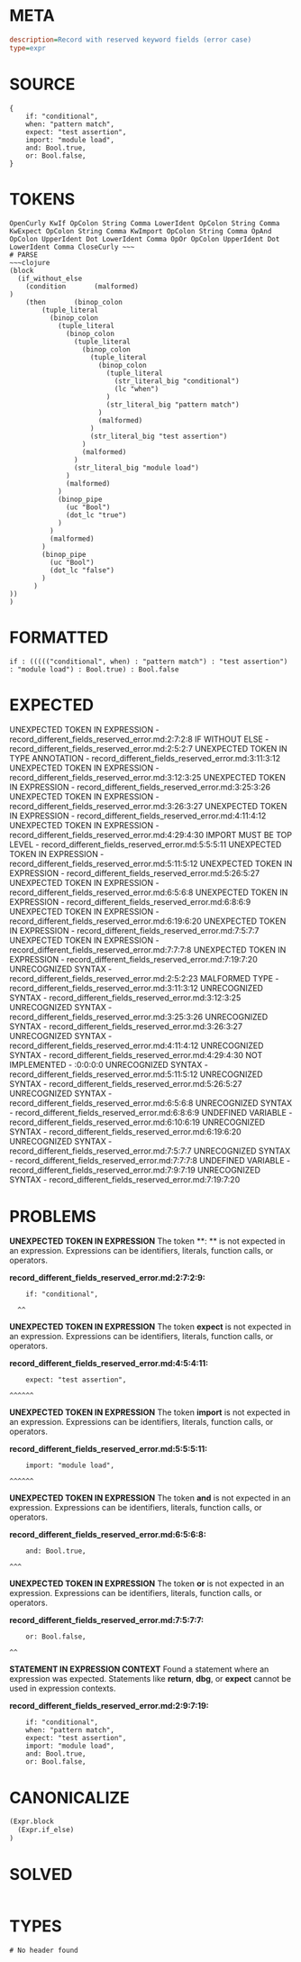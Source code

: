 # META
~~~ini
description=Record with reserved keyword fields (error case)
type=expr
~~~
# SOURCE
~~~roc
{
    if: "conditional",
    when: "pattern match",
    expect: "test assertion",
    import: "module load",
    and: Bool.true,
    or: Bool.false,
}
~~~
# TOKENS
~~~text
OpenCurly KwIf OpColon String Comma LowerIdent OpColon String Comma KwExpect OpColon String Comma KwImport OpColon String Comma OpAnd OpColon UpperIdent Dot LowerIdent Comma OpOr OpColon UpperIdent Dot LowerIdent Comma CloseCurly ~~~
# PARSE
~~~clojure
(block
  (if_without_else
    (condition       (malformed)
)
    (then       (binop_colon
        (tuple_literal
          (binop_colon
            (tuple_literal
              (binop_colon
                (tuple_literal
                  (binop_colon
                    (tuple_literal
                      (binop_colon
                        (tuple_literal
                          (str_literal_big "conditional")
                          (lc "when")
                        )
                        (str_literal_big "pattern match")
                      )
                      (malformed)
                    )
                    (str_literal_big "test assertion")
                  )
                  (malformed)
                )
                (str_literal_big "module load")
              )
              (malformed)
            )
            (binop_pipe
              (uc "Bool")
              (dot_lc "true")
            )
          )
          (malformed)
        )
        (binop_pipe
          (uc "Bool")
          (dot_lc "false")
        )
      )
))
)
~~~
# FORMATTED
~~~roc
if : ((((("conditional", when) : "pattern match") : "test assertion") : "module load") : Bool.true) : Bool.false
~~~
# EXPECTED
UNEXPECTED TOKEN IN EXPRESSION - record_different_fields_reserved_error.md:2:7:2:8
IF WITHOUT ELSE - record_different_fields_reserved_error.md:2:5:2:7
UNEXPECTED TOKEN IN TYPE ANNOTATION - record_different_fields_reserved_error.md:3:11:3:12
UNEXPECTED TOKEN IN EXPRESSION - record_different_fields_reserved_error.md:3:12:3:25
UNEXPECTED TOKEN IN EXPRESSION - record_different_fields_reserved_error.md:3:25:3:26
UNEXPECTED TOKEN IN EXPRESSION - record_different_fields_reserved_error.md:3:26:3:27
UNEXPECTED TOKEN IN EXPRESSION - record_different_fields_reserved_error.md:4:11:4:12
UNEXPECTED TOKEN IN EXPRESSION - record_different_fields_reserved_error.md:4:29:4:30
IMPORT MUST BE TOP LEVEL - record_different_fields_reserved_error.md:5:5:5:11
UNEXPECTED TOKEN IN EXPRESSION - record_different_fields_reserved_error.md:5:11:5:12
UNEXPECTED TOKEN IN EXPRESSION - record_different_fields_reserved_error.md:5:26:5:27
UNEXPECTED TOKEN IN EXPRESSION - record_different_fields_reserved_error.md:6:5:6:8
UNEXPECTED TOKEN IN EXPRESSION - record_different_fields_reserved_error.md:6:8:6:9
UNEXPECTED TOKEN IN EXPRESSION - record_different_fields_reserved_error.md:6:19:6:20
UNEXPECTED TOKEN IN EXPRESSION - record_different_fields_reserved_error.md:7:5:7:7
UNEXPECTED TOKEN IN EXPRESSION - record_different_fields_reserved_error.md:7:7:7:8
UNEXPECTED TOKEN IN EXPRESSION - record_different_fields_reserved_error.md:7:19:7:20
UNRECOGNIZED SYNTAX - record_different_fields_reserved_error.md:2:5:2:23
MALFORMED TYPE - record_different_fields_reserved_error.md:3:11:3:12
UNRECOGNIZED SYNTAX - record_different_fields_reserved_error.md:3:12:3:25
UNRECOGNIZED SYNTAX - record_different_fields_reserved_error.md:3:25:3:26
UNRECOGNIZED SYNTAX - record_different_fields_reserved_error.md:3:26:3:27
UNRECOGNIZED SYNTAX - record_different_fields_reserved_error.md:4:11:4:12
UNRECOGNIZED SYNTAX - record_different_fields_reserved_error.md:4:29:4:30
NOT IMPLEMENTED - :0:0:0:0
UNRECOGNIZED SYNTAX - record_different_fields_reserved_error.md:5:11:5:12
UNRECOGNIZED SYNTAX - record_different_fields_reserved_error.md:5:26:5:27
UNRECOGNIZED SYNTAX - record_different_fields_reserved_error.md:6:5:6:8
UNRECOGNIZED SYNTAX - record_different_fields_reserved_error.md:6:8:6:9
UNDEFINED VARIABLE - record_different_fields_reserved_error.md:6:10:6:19
UNRECOGNIZED SYNTAX - record_different_fields_reserved_error.md:6:19:6:20
UNRECOGNIZED SYNTAX - record_different_fields_reserved_error.md:7:5:7:7
UNRECOGNIZED SYNTAX - record_different_fields_reserved_error.md:7:7:7:8
UNDEFINED VARIABLE - record_different_fields_reserved_error.md:7:9:7:19
UNRECOGNIZED SYNTAX - record_different_fields_reserved_error.md:7:19:7:20
# PROBLEMS
**UNEXPECTED TOKEN IN EXPRESSION**
The token **: ** is not expected in an expression.
Expressions can be identifiers, literals, function calls, or operators.

**record_different_fields_reserved_error.md:2:7:2:9:**
```roc
    if: "conditional",
```
      ^^


**UNEXPECTED TOKEN IN EXPRESSION**
The token **expect** is not expected in an expression.
Expressions can be identifiers, literals, function calls, or operators.

**record_different_fields_reserved_error.md:4:5:4:11:**
```roc
    expect: "test assertion",
```
    ^^^^^^


**UNEXPECTED TOKEN IN EXPRESSION**
The token **import** is not expected in an expression.
Expressions can be identifiers, literals, function calls, or operators.

**record_different_fields_reserved_error.md:5:5:5:11:**
```roc
    import: "module load",
```
    ^^^^^^


**UNEXPECTED TOKEN IN EXPRESSION**
The token **and** is not expected in an expression.
Expressions can be identifiers, literals, function calls, or operators.

**record_different_fields_reserved_error.md:6:5:6:8:**
```roc
    and: Bool.true,
```
    ^^^


**UNEXPECTED TOKEN IN EXPRESSION**
The token **or** is not expected in an expression.
Expressions can be identifiers, literals, function calls, or operators.

**record_different_fields_reserved_error.md:7:5:7:7:**
```roc
    or: Bool.false,
```
    ^^


**STATEMENT IN EXPRESSION CONTEXT**
Found a statement where an expression was expected.
Statements like **return**, **dbg**, or **expect** cannot be used in expression contexts.

**record_different_fields_reserved_error.md:2:9:7:19:**
```roc
    if: "conditional",
    when: "pattern match",
    expect: "test assertion",
    import: "module load",
    and: Bool.true,
    or: Bool.false,
```


# CANONICALIZE
~~~clojure
(Expr.block
  (Expr.if_else)
)
~~~
# SOLVED
~~~clojure
~~~
# TYPES
~~~roc
# No header found
~~~
